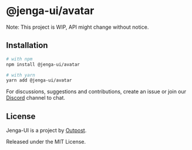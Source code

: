 # @jenga-ui/avatar

Note: This project is WIP, API might change without notice.

## Installation

```sh
# with npm
npm install @jenga-ui/avatar

# with yarn
yarn add @jenga-ui/avatar
```

For discussions, suggestions and contributions, create an issue or join our [Discord](https://discord.gg/sHnHPnAPZj) channel to chat.

## License

Jenga-UI is a project by [Outpost](https://outpost.run).

Released under the MIT License.
